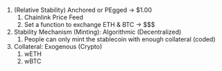 1. (Relative Stability) Anchored or PEgged -> $1.00
   1. Chainlink Price Feed
   2. Set a function to exchange ETH & BTC -> $$$
2. Stability Mechanism (Minting): Algorithmic (Decentralized)
   1. People can only mint the stablecoin with enough collateral (coded)
3. Collateral: Exogenous (Crypto)
   1. wETH
   2. wBTC
